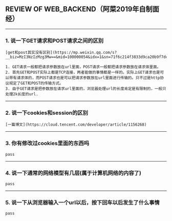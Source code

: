## REVIEW OF WEB_BACKEND（阿菜2019年自制面经）

------------------
### 1. 说一下GET请求和POST请求之间的区别
    [get和post其实没有区别](https://mp.weixin.qq.com/s?__biz=MzI3NzIzMzg3Mw==&mid=100000054&idx=1&sn=71f6c214f3833d9ca20b9f7dcd9d33e4#rd)
    
    1. GET请求一般都把请求参数放在url里面，POST请求一般都把请求参数放在请求体里面。
    2. 首先GET和POST实际上都是TCP连接，两者能做的事情都是一样的。实际上GET请求也是可以带有请求体的，而POST请求也是可以把请求参数放在url里面进行传输的。只不过是http协议规定了GET和POST的传输方式。
    3. 由于GET请求是把参数放在请求url里面的，浏览器处理url的长度肯定是有限制的，一般只处理2k长度的url.

------------------
### 2. 说一下cookies和session的区别
    [一篇博文](https://cloud.tencent.com/developer/article/1156268)

------------------
### 3. 你有修改过cookies里面的东西吗
    pass

------------------
### 4. 说一下通常的网络模型有几层(属于计算机网络的内容了)
    pass

------------------
### 5. 说一下从浏览器输入一个url以后，按下回车以后发生了什么事情
    pass
